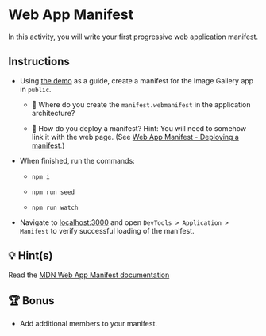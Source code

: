# Web App Manifest

In this activity, you will write your first progressive web application manifest.

## Instructions

- Using [the demo](../08-Ins_Manifest/manifest.webmanifest) as a guide, create a manifest for the Image Gallery app in `public`.

  - 🤔 Where do you create the `manifest.webmanifest` in the application architecture?

  - 🤔 How do you deploy a manifest? Hint: You will need to somehow link it with the web page. (See [Web App Manifest - Deploying a manifest](https://developer.mozilla.org/en-US/docs/Web/Manifest#Deploying_a_manifest_with_the_link_tag).)

- When finished, run the commands:

  - `npm i`

  - `npm run seed`

  - `npm run watch`

- Navigate to [localhost:3000](localhost:3000) and open `DevTools > Application > Manifest` to verify successful loading of the manifest.

## 💡 Hint(s)

Read the [MDN Web App Manifest documentation](https://developer.mozilla.org/en-US/docs/Web/Manifest)

## 🏆 Bonus

- Add additional members to your manifest.
